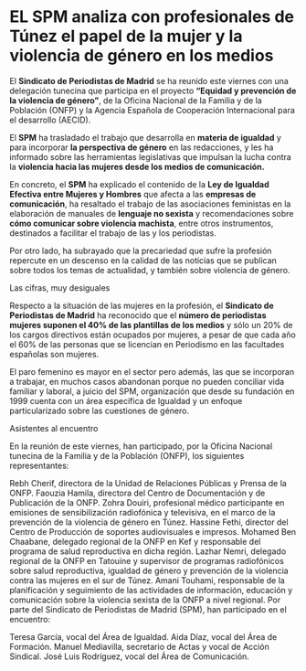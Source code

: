 # EL SPM analiza con profesionales de Túnez el papel de la mujer y la violencia de género en los medios

El **Sindicato de Periodistas de Madrid** se ha reunido este viernes con una delegación tunecina que participa en el proyecto **“Equidad y prevención de la violencia de género”**, de la Oficina Nacional de la Familia y de la Población (ONFP) y la Agencia Española de Cooperación Internacional para el desarrollo (AECID).

El **SPM** ha trasladado el trabajo que desarrolla en **materia de igualdad** y para incorporar **la perspectiva de género** en las redacciones, y les ha informado sobre las herramientas legislativas que impulsan la lucha contra la **violencia hacia las mujeres desde los medios de comunicación.**

En concreto, el **SPM** ha explicado el contenido de la **Ley de Igualdad Efectiva entre Mujeres y Hombres** que afecta a las **empresas de comunicación**, ha resaltado el trabajo de las asociaciones feministas en la elaboración de manuales de **lenguaje no sexista** y recomendaciones sobre **cómo comunicar sobre violencia machista**, entre otros instrumentos, destinados a facilitar el trabajo de las y los periodistas.

Por otro lado, ha subrayado que la precariedad que sufre la profesión repercute en un descenso en la calidad de las noticias que se publican sobre todos los temas de actualidad, y también sobre violencia de género.

Las cifras, muy desiguales

Respecto a la situación de las mujeres en la profesión, el **Sindicato de Periodistas de Madrid** ha reconocido que el **número de periodistas mujeres suponen el 40% de las plantillas de los medios** y sólo un 20% de los cargos directivos están ocupados por mujeres, a pesar de que cada año el 60% de las personas que se licencian en Periodismo en las facultades españolas son mujeres.

El paro femenino es mayor en el sector pero además, las que se incorporan a trabajar, en muchos casos abandonan porque no pueden conciliar vida familiar y laboral, a juicio del SPM, organización que desde su fundación en 1999 cuenta con un área específica de Igualdad y un enfoque particularizado sobre las cuestiones de género.


Asistentes al encuentro

En la reunión de este viernes, han participado, por la Oficina Nacional tunecina de la Familia y de la Población (ONFP), los siguientes representantes:

Rebh Cherif, directora de la Unidad de Relaciones Públicas y Prensa de la ONFP.
Faouzia Hamila, directora del Centro de Documentación y de Publicación de la ONFP.
Zohra Douiri, profesional médico participante en emisiones de sensibilización radiofónica y televisiva, en el marco de la prevención de la violencia de género en Túnez.
Hassine Fethi, director del Centro de Producción de soportes audiovisuales e impresos.
Mohamed Ben Chaabane, delegado regional de la ONFP en Kef y responsable del programa de salud reproductiva en dicha región.
Lazhar Nemri, delegado regional de la ONFP en Tatouine y supervisor de programas radiofónicos sobre salud reproductiva, igualdad de género y prevención de la violencia contra las mujeres en el sur de Túnez.
Amani Touhami, responsable de la planificación y seguimiento de las actividades de información, educación y comunicación sobre la violencia sexista de la ONFP a nivel regional.
Por parte del Sindicato de Periodistas de Madrid (SPM), han participado en el encuentro:

Teresa García, vocal del Área de Igualdad.
Aida Díaz, vocal del Área de Formación.
Manuel Mediavilla, secretario de Actas y vocal de Acción Sindical.
José Luis Rodríguez, vocal del Área de Comunicación.
